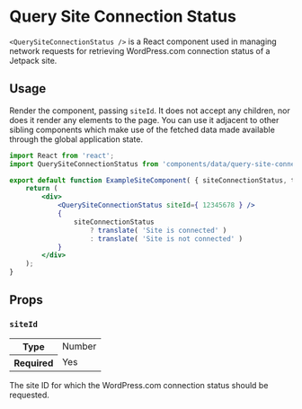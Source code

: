 # Query Site Connection Status

`<QuerySiteConnectionStatus />` is a React component used in managing network requests for retrieving WordPress.com connection status of a Jetpack site.

## Usage

Render the component, passing `siteId`. It does not accept any children, nor does it render any elements to the page. You can use it adjacent to other sibling components which make use of the fetched data made available through the global application state.

```jsx
import React from 'react';
import QuerySiteConnectionStatus from 'components/data/query-site-connection-status';

export default function ExampleSiteComponent( { siteConnectionStatus, translate } ) {
	return (
		<div>
			<QuerySiteConnectionStatus siteId={ 12345678 } />
			{
				siteConnectionStatus
					? translate( 'Site is connected' )
					: translate( 'Site is not connected' )
			}
		</div>
	);
}
```

## Props

### `siteId`

<table>
	<tr><th>Type</th><td>Number</td></tr>
	<tr><th>Required</th><td>Yes</td></tr>
</table>

The site ID for which the WordPress.com connection status should be requested.
